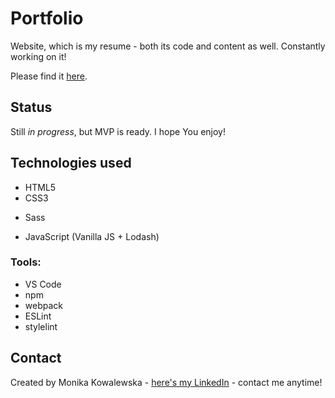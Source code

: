 # Portfolio

Website, which is my resume - both its code and content as well. Constantly working on it!

Please find it [here](http://monikakowalewska.pl).

## Status
Still _in progress_, but MVP is ready. I hope You enjoy!

## Technologies used

- HTML5
- CSS3
* Sass
- JavaScript (Vanilla JS + Lodash)

### Tools:
- VS Code
- npm
- webpack
- ESLint
- stylelint

## Contact
Created by Monika Kowalewska - [here's my LinkedIn](http://www.linkedin.com/in/mon-kowalewska) - contact me anytime!


